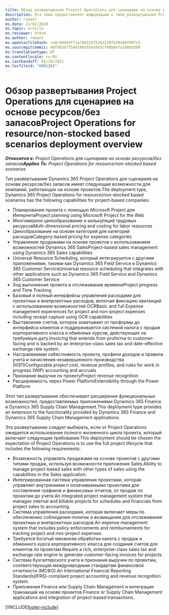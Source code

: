```yaml
---
title: Обзор развертывания Project Operations для сценариев на основе ресурсов/без запасов
description: Эта тема предоставляет информацию о типе развертывания Project Operations для сценариев на основе ресурсов/без запасов.
author: rumant
ms.date: 11/02/2020
ms.topic: article
ms.reviewer: kfend
ms.author: rumant
ms.openlocfilehash: ca8c0894dff1a74b532f8262278fb20400f097c5
ms.sourcegitcommit: 40f68387f594180af64a5e5c748b6efa188bd300
ms.translationtype: HT
ms.contentlocale: ru-RU
ms.lasthandoff: 05/10/2021
ms.locfileid: "6001262"
---
```

# <a name="project-operations-for-resourcenon-stocked-based-scenarios-deployment-overview"></a><span data-ttu-id="af78b-103">Обзор развертывания Project Operations для сценариев на основе ресурсов/без запасов</span><span class="sxs-lookup"><span data-stu-id="af78b-103">Project Operations for resource/non-stocked based scenarios deployment overview</span></span>

<span data-ttu-id="af78b-104">_**Относится к:** Project Operations для сценариев на основе ресурсов/без запасов_</span><span class="sxs-lookup"><span data-stu-id="af78b-104">_**Applies To:** Project Operations for resource/non-stocked based scenarios_</span></span>

<span data-ttu-id="af78b-105">Тип развертывания Dynamics 365 Project Operations для сценариев на основе ресурсов/без запасов имеет следующие возможности для компаний, работающих на основе проектов:</span><span class="sxs-lookup"><span data-stu-id="af78b-105">The deployment type, Dynamics 365 Project Operations for resource/non-stocked based scenarios has the following capabilities for project-based companies:</span></span>

- <span data-ttu-id="af78b-106">Планирование проекта с помощью Microsoft Project для Интернета</span><span class="sxs-lookup"><span data-stu-id="af78b-106">Project planning using Microsoft Project for the Web</span></span>
- <span data-ttu-id="af78b-107">Многомерное ценообразование и калькуляция трудовых ресурсов</span><span class="sxs-lookup"><span data-stu-id="af78b-107">Multi-dimensional pricing and costing for labor resources</span></span>
- <span data-ttu-id="af78b-108">Ценообразование на основе категорий для категорий расходов</span><span class="sxs-lookup"><span data-stu-id="af78b-108">Category-based pricing for expense categories</span></span>
- <span data-ttu-id="af78b-109">Управление продажами на основе проектов с использованием возможностей Dynamics 365 Sales</span><span class="sxs-lookup"><span data-stu-id="af78b-109">Project-based sales management using Dynamics 365 Sales capabilities</span></span>
- <span data-ttu-id="af78b-110">Universal Resource Scheduling, который интегрируется с другими приложениями, такими как Dynamics 365 Field Service и Dynamics 365 Customer Service</span><span class="sxs-lookup"><span data-stu-id="af78b-110">Universal resource scheduling that integrates with other applications such as Dynamics 365 Field Service and Dynamics 365 Customer Service</span></span>
- <span data-ttu-id="af78b-111">Ход выполнения проекта и отслеживание времени</span><span class="sxs-lookup"><span data-stu-id="af78b-111">Project progress and Time Tracking</span></span>
- <span data-ttu-id="af78b-112">Базовый и полный интерфейсы управления расходами для проектных и внепроектных расходов, включая фиксацию квитанций с использованием возможностей OCR</span><span class="sxs-lookup"><span data-stu-id="af78b-112">Basic and full Expense management experiences for project and non-project expenses including receipt capture using OCR capabilities</span></span>
- <span data-ttu-id="af78b-113">Выставление счетов, которое охватывает от проформы до интерфейса клиентов и поддерживается системой налога с продаж корпоративного класса и обменных курсов, действующих на требуемую дату.</span><span class="sxs-lookup"><span data-stu-id="af78b-113">Invoicing that extends from proforma to customer-facing and is backed by an enterprise-class sales tax and date-effective exchange rate system.</span></span>
- <span data-ttu-id="af78b-114">Настраиваемая себестоимость проекта, профили доходов и правила учета и начисления незавершенного производства (НЗП)</span><span class="sxs-lookup"><span data-stu-id="af78b-114">Configurable project cost, revenue profiles, and rules for work in progress (WIP) accounting and accruals</span></span>
- <span data-ttu-id="af78b-115">Признание выручки по проекту</span><span class="sxs-lookup"><span data-stu-id="af78b-115">Project revenue recognition</span></span>
- <span data-ttu-id="af78b-116">Расширяемость через Power Platform</span><span class="sxs-lookup"><span data-stu-id="af78b-116">Extensibility through the Power Platform</span></span>

<span data-ttu-id="af78b-117">Этот тип развертывания обеспечивает расширение функциональных возможностей, предоставляемых приложениями Dynamics 365 Finance и Dynamics 365 Supply Chain Management.</span><span class="sxs-lookup"><span data-stu-id="af78b-117">This deployment type provides an extension to the functionality provided by Dynamics 365 Finance and Dynamics 365 Supply Chain Management applications.</span></span>

<span data-ttu-id="af78b-118">Это развертывание следует выбирать, если от Project Operations ожидается использование полного жизненного цикла проекта, который включает следующие требования:</span><span class="sxs-lookup"><span data-stu-id="af78b-118">This deployment should be chosen the expectation of Project Operations is to use the full project lifecycle that includes the following requirements:</span></span>

- <span data-ttu-id="af78b-119">Возможность управлять продажами на основе проектов с другими типами продаж, используя возможности приложения Sales.</span><span class="sxs-lookup"><span data-stu-id="af78b-119">Ability to manage project-based sales with other types of sales using the capabilities in the Sales application.</span></span>
- <span data-ttu-id="af78b-120">Интегрированная система управления проектами, которая управляет внутренними и оплачиваемыми проектами для составления графиков и финансовых отчетов, от продаж по проектам до учета.</span><span class="sxs-lookup"><span data-stu-id="af78b-120">An integrated project management system that manages internal and billable projects for schedules and financials from project sales to accounting.</span></span>
- <span data-ttu-id="af78b-121">Система управления расходами, которая включает меры по обеспечению соблюдения политик и возмещения для отслеживания проектных и внепроектных расходов.</span><span class="sxs-lookup"><span data-stu-id="af78b-121">An expense management system that includes policy enforcements and reimbursements for tracking project and non-project expenses.</span></span>
- <span data-ttu-id="af78b-122">Требуется богатый механизм обработки налога с продаж и обменного курса корпоративного класса для создания счетов для клиентов по проектам.</span><span class="sxs-lookup"><span data-stu-id="af78b-122">Require a rich, enterprise-class sales tax and exchange rate engine to generate customer-facing invoices for projects.</span></span>
- <span data-ttu-id="af78b-123">Система бухгалтерского учета и признания выручки по проектам, соответствующая международным стандартам финансовой отчетности (МСФО).</span><span class="sxs-lookup"><span data-stu-id="af78b-123">An International Financial Reporting Standards(IFRS)-compliant project accounting and revenue recognition system.</span></span>
- <span data-ttu-id="af78b-124">Приложения Finance или Supply Chain Management и интеграция транзакций на основе проектов.</span><span class="sxs-lookup"><span data-stu-id="af78b-124">Finance or Supply Chain Management applications and integration of project-based transactions.</span></span>


[!INCLUDE[footer-include](../includes/footer-banner.md)]